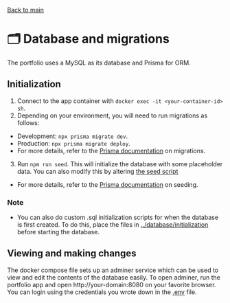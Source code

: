 [Back to main](../README.md)

# 🗂️ Database and migrations

The portfolio uses a MySQL as its database and Prisma for ORM.

## Initialization

1. Connect to the app container with `docker exec -it <your-container-id> sh`.
2. Depending on your environment, you will need to run migrations as follows:

- Development: `npx prisma migrate dev`.
- Production: `npx prisma migrate deploy`.
- For more details, refer to the [Prisma documentation](https://www.prisma.io/docs/concepts/components/prisma-migrate) on migrations.

3. Run `npm run seed`. This will initialize the database with some placeholder data. You can also modify this by altering [the seed script](../app/prisma/seed.ts)

- For more details, refer to the [Prisma documentation](https://www.prisma.io/docs/guides/database/seed-database) on seeding.

### Note

- You can also do custom .sql initialization scripts for when the database is first created. To do this, place the files in [../database/initialization](../database/initialization) before starting the database.

## Viewing and making changes

The docker compose file sets up an adminer service which can be used to view and edit the contents of the database easily. To open adminer, run the portfolio app and open http://your-domain:8080 on your favorite browser. You can login using the credentials you wrote down in the [.env](environment-variables.md) file.
